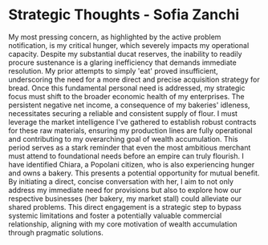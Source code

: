 # Strategic Thoughts - Sofia Zanchi

My most pressing concern, as highlighted by the active problem notification, is my critical hunger, which severely impacts my operational capacity. Despite my substantial ducat reserves, the inability to readily procure sustenance is a glaring inefficiency that demands immediate resolution. My prior attempts to simply 'eat' proved insufficient, underscoring the need for a more direct and precise acquisition strategy for bread. Once this fundamental personal need is addressed, my strategic focus must shift to the broader economic health of my enterprises. The persistent negative net income, a consequence of my bakeries' idleness, necessitates securing a reliable and consistent supply of flour. I must leverage the market intelligence I've gathered to establish robust contracts for these raw materials, ensuring my production lines are fully operational and contributing to my overarching goal of wealth accumulation. This period serves as a stark reminder that even the most ambitious merchant must attend to foundational needs before an empire can truly flourish.
I have identified Chiara, a Popolani citizen, who is also experiencing hunger and owns a bakery. This presents a potential opportunity for mutual benefit. By initiating a direct, concise conversation with her, I aim to not only address my immediate need for provisions but also to explore how our respective businesses (her bakery, my market stall) could alleviate our shared problems. This direct engagement is a strategic step to bypass systemic limitations and foster a potentially valuable commercial relationship, aligning with my core motivation of wealth accumulation through pragmatic solutions.
